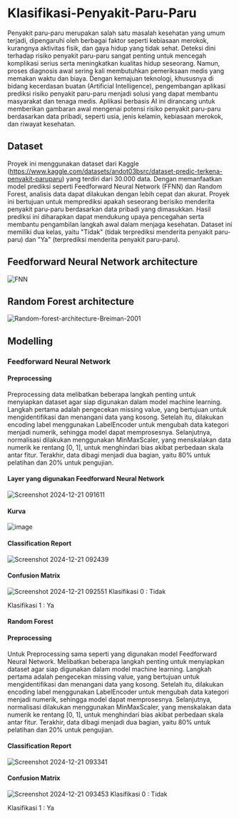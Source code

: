 # Klasifikasi-Penyakit-Paru-Paru
  Penyakit paru-paru merupakan salah satu masalah kesehatan yang umum terjadi, dipengaruhi oleh berbagai faktor seperti kebiasaan merokok, kurangnya aktivitas fisik, dan gaya hidup yang tidak sehat. Deteksi dini terhadap risiko penyakit paru-paru sangat penting untuk mencegah komplikasi serius serta meningkatkan kualitas hidup seseorang. Namun, proses diagnosis awal sering kali membutuhkan pemeriksaan medis yang memakan waktu dan biaya. Dengan kemajuan teknologi, khususnya di bidang kecerdasan buatan (Artificial Intelligence), pengembangan aplikasi prediksi risiko penyakit paru-paru menjadi solusi yang dapat membantu masyarakat dan tenaga medis. Aplikasi berbasis AI ini dirancang untuk memberikan gambaran awal mengenai potensi risiko penyakit paru-paru berdasarkan data pribadi, seperti usia, jenis kelamin, kebiasaan merokok, dan riwayat kesehatan.
  
## Dataset
  Proyek ini menggunakan dataset dari Kaggle (https://www.kaggle.com/datasets/andot03bsrc/dataset-predic-terkena-penyakit-paruparu) yang terdiri dari 30.000 data. Dengan memanfaatkan model prediksi seperti Feedforward Neural Network (FFNN) dan Random Forest, analisis data dapat dilakukan dengan lebih cepat dan akurat. Proyek ini bertujuan untuk memprediksi apakah seseorang berisiko menderita penyakit paru-paru berdasarkan data pribadi yang dimasukkan. Hasil prediksi ini diharapkan dapat mendukung upaya pencegahan serta membantu pengambilan langkah awal dalam menjaga kesehatan. Dataset ini memiliki dua kelas, yaitu "Tidak" (tidak terprediksi menderita penyakit paru-paru) dan "Ya" (terprediksi menderita penyakit paru-paru).
  
## Feedforward Neural Network architecture
![FNN](https://github.com/user-attachments/assets/29da4cf4-d78b-40fc-9fb4-854d81c96b6f)

## Random Forest architecture
![Random-forest-architecture-Breiman-2001](https://github.com/user-attachments/assets/3edef549-a281-4b08-a68c-5027e9f5ef74)

## Modelling
### Feedforward Neural Network
#### Preprocessing
Preprocessing data melibatkan beberapa langkah penting untuk menyiapkan dataset agar siap digunakan dalam model machine learning. Langkah pertama adalah pengecekan missing value, yang bertujuan untuk mengidentifikasi dan menangani data yang kosong. Setelah itu, dilakukan encoding label menggunakan LabelEncoder untuk mengubah data kategori menjadi numerik, sehingga model dapat memprosesnya. Selanjutnya, normalisasi dilakukan menggunakan MinMaxScaler, yang menskalakan data numerik ke rentang [0, 1], untuk menghindari bias akibat perbedaan skala antar fitur. Terakhir, data dibagi menjadi dua bagian, yaitu 80% untuk pelatihan dan 20% untuk pengujian.

#### Layer yang digunakan Feedforward Neural Network
![Screenshot 2024-12-21 091611](https://github.com/user-attachments/assets/b7e07de7-0dee-43ac-97ce-d78407748903)

#### Kurva
![image](https://github.com/user-attachments/assets/4f163d14-d907-4226-8aa4-2201661ea5b5)

#### Classification Report
![Screenshot 2024-12-21 092439](https://github.com/user-attachments/assets/4c8e6e1d-725d-4379-9647-efa24e0d2385)

#### Confusion Matrix
![Screenshot 2024-12-21 092551](https://github.com/user-attachments/assets/aac290f2-a49a-477d-be4b-9b75b46f082e)
Klasifikasi 0 : Tidak

Klasifikasi 1 : Ya

#### Random Forest
#### Preprocessing
Untuk Preprocessing sama seperti yang digunakan model Feedforward Neural Network. Melibatkan beberapa langkah penting untuk menyiapkan dataset agar siap digunakan dalam model machine learning. Langkah pertama adalah pengecekan missing value, yang bertujuan untuk mengidentifikasi dan menangani data yang kosong. Setelah itu, dilakukan encoding label menggunakan LabelEncoder untuk mengubah data kategori menjadi numerik, sehingga model dapat memprosesnya. Selanjutnya, normalisasi dilakukan menggunakan MinMaxScaler, yang menskalakan data numerik ke rentang [0, 1], untuk menghindari bias akibat perbedaan skala antar fitur. Terakhir, data dibagi menjadi dua bagian, yaitu 80% untuk pelatihan dan 20% untuk pengujian.

#### Classification Report
![Screenshot 2024-12-21 093341](https://github.com/user-attachments/assets/a2d020f4-cb11-4984-bbae-83d36b778539)

#### Confusion Matrix
![Screenshot 2024-12-21 093453](https://github.com/user-attachments/assets/32cf96dc-b739-48e7-aa21-095acad05449)
Klasifikasi 0 : Tidak

Klasifikasi 1 : Ya








